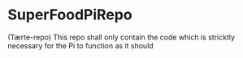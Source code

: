 # SuperFoodPiRepo
(Tærte-repo)
This repo shall only contain the code which is stricktly necessary for the Pi to function as it should
